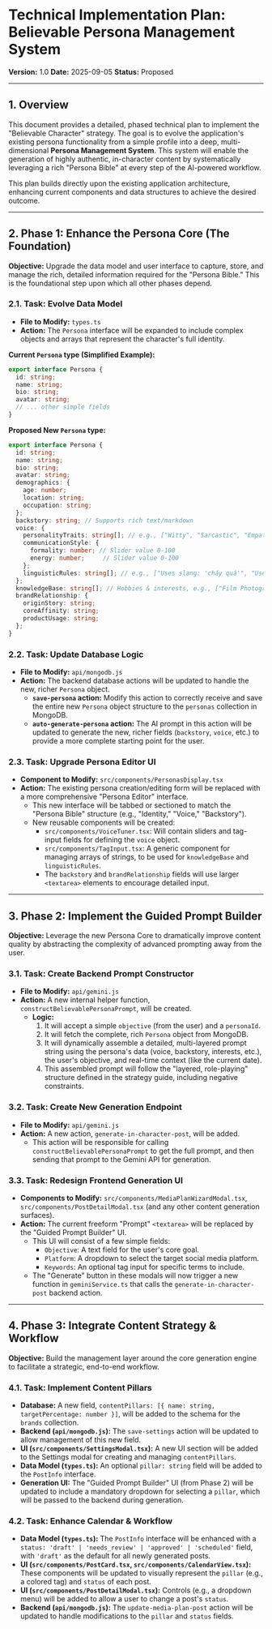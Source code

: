 # Technical Implementation Plan: Believable Persona Management System

**Version:** 1.0
**Date:** 2025-09-05
**Status:** Proposed

---

## 1. Overview

This document provides a detailed, phased technical plan to implement the "Believable Character" strategy. The goal is to evolve the application's existing persona functionality from a simple profile into a deep, multi-dimensional **Persona Management System**. This system will enable the generation of highly authentic, in-character content by systematically leveraging a rich "Persona Bible" at every step of the AI-powered workflow.

This plan builds directly upon the existing application architecture, enhancing current components and data structures to achieve the desired outcome.

---

## 2. Phase 1: Enhance the Persona Core (The Foundation)

**Objective:** Upgrade the data model and user interface to capture, store, and manage the rich, detailed information required for the "Persona Bible." This is the foundational step upon which all other phases depend.

### 2.1. Task: Evolve Data Model

-   **File to Modify:** `types.ts`
-   **Action:** The `Persona` interface will be expanded to include complex objects and arrays that represent the character's full identity.

**Current `Persona` type (Simplified Example):**
```typescript
export interface Persona {
  id: string;
  name: string;
  bio: string;
  avatar: string;
  // ... other simple fields
}
```

**Proposed New `Persona` type:**
```typescript
export interface Persona {
  id: string;
  name: string;
  bio: string;
  avatar: string;
  demographics: {
    age: number;
    location: string;
    occupation: string;
  };
  backstory: string; // Supports rich text/markdown
  voice: {
    personalityTraits: string[]; // e.g., ["Witty", "Sarcastic", "Empathetic"]
    communicationStyle: {
      formality: number; // Slider value 0-100
      energy: number;     // Slider value 0-100
    };
    linguisticRules: string[]; // e.g., ["Uses slang: 'cháy quá'", "Uses emojis: 🌱, ☕️"]
  };
  knowledgeBase: string[]; // Hobbies & interests, e.g., ["Film Photography", "Indie Music"]
  brandRelationship: {
    originStory: string;
    coreAffinity: string;
    productUsage: string;
  };
}
```

### 2.2. Task: Update Database Logic

-   **File to Modify:** `api/mongodb.js`
-   **Action:** The backend database actions will be updated to handle the new, richer `Persona` object.
    -   **`save-persona` action:** Modify this action to correctly receive and save the entire new `Persona` object structure to the `personas` collection in MongoDB.
    -   **`auto-generate-persona` action:** The AI prompt in this action will be updated to generate the new, richer fields (`backstory`, `voice`, etc.) to provide a more complete starting point for the user.

### 2.3. Task: Upgrade Persona Editor UI

-   **Component to Modify:** `src/components/PersonasDisplay.tsx`
-   **Action:** The existing persona creation/editing form will be replaced with a more comprehensive "Persona Editor" interface.
    -   This new interface will be tabbed or sectioned to match the "Persona Bible" structure (e.g., "Identity," "Voice," "Backstory").
    -   New reusable components will be created:
        -   `src/components/VoiceTuner.tsx`: Will contain sliders and tag-input fields for defining the `voice` object.
        -   `src/components/TagInput.tsx`: A generic component for managing arrays of strings, to be used for `knowledgeBase` and `linguisticRules`.
        -   The `backstory` and `brandRelationship` fields will use larger `<textarea>` elements to encourage detailed input.

---

## 3. Phase 2: Implement the Guided Prompt Builder

**Objective:** Leverage the new Persona Core to dramatically improve content quality by abstracting the complexity of advanced prompting away from the user.

### 3.1. Task: Create Backend Prompt Constructor

-   **File to Modify:** `api/gemini.js`
-   **Action:** A new internal helper function, `constructBelievablePersonaPrompt`, will be created.
    -   **Logic:**
        1.  It will accept a simple `objective` (from the user) and a `personaId`.
        2.  It will fetch the complete, rich `Persona` object from MongoDB.
        3.  It will dynamically assemble a detailed, multi-layered prompt string using the persona's data (voice, backstory, interests, etc.), the user's objective, and real-time context (like the current date).
        4.  This assembled prompt will follow the "layered, role-playing" structure defined in the strategy guide, including negative constraints.

### 3.2. Task: Create New Generation Endpoint

-   **File to Modify:** `api/gemini.js`
-   **Action:** A new action, `generate-in-character-post`, will be added.
    -   This action will be responsible for calling `constructBelievablePersonaPrompt` to get the full prompt, and then sending that prompt to the Gemini API for generation.

### 3.3. Task: Redesign Frontend Generation UI

-   **Components to Modify:** `src/components/MediaPlanWizardModal.tsx`, `src/components/PostDetailModal.tsx` (and any other content generation surfaces).
-   **Action:** The current freeform "Prompt" `<textarea>` will be replaced by the "Guided Prompt Builder" UI.
    -   This UI will consist of a few simple fields:
        -   `Objective`: A text field for the user's core goal.
        -   `Platform`: A dropdown to select the target social media platform.
        -   `Keywords`: An optional tag input for specific terms to include.
    -   The "Generate" button in these modals will now trigger a new function in `geminiService.ts` that calls the `generate-in-character-post` backend action.

---

## 4. Phase 3: Integrate Content Strategy & Workflow

**Objective:** Build the management layer around the core generation engine to facilitate a strategic, end-to-end workflow.

### 4.1. Task: Implement Content Pillars

-   **Database:** A new field, `contentPillars: [{ name: string, targetPercentage: number }]`, will be added to the schema for the `brands` collection.
-   **Backend (`api/mongodb.js`):** The `save-settings` action will be updated to allow management of this new field.
-   **UI (`src/components/SettingsModal.tsx`):** A new UI section will be added to the Settings modal for creating and managing `contentPillars`.
-   **Data Model (`types.ts`):** An optional `pillar: string` field will be added to the `PostInfo` interface.
-   **Generation UI:** The "Guided Prompt Builder" UI (from Phase 2) will be updated to include a mandatory dropdown for selecting a `pillar`, which will be passed to the backend during generation.

### 4.2. Task: Enhance Calendar & Workflow

-   **Data Model (`types.ts`):** The `PostInfo` interface will be enhanced with a `status: 'draft' | 'needs_review' | 'approved' | 'scheduled'` field, with `'draft'` as the default for all newly generated posts.
-   **UI (`src/components/PostCard.tsx`, `src/components/CalendarView.tsx`):** These components will be updated to visually represent the `pillar` (e.g., a colored tag) and `status` of each post.
-   **UI (`src/components/PostDetailModal.tsx`):** Controls (e.g., a dropdown menu) will be added to allow a user to change a post's `status`.
-   **Backend (`api/mongodb.js`):** The `update-media-plan-post` action will be updated to handle modifications to the `pillar` and `status` fields.
